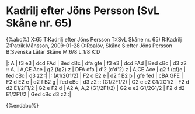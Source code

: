# Kadrilj efter Jöns Persson (SvL Skåne nr. 65)

{%abc%}
X:65
T:Kadrilj efter Jöns Persson
T:(SvL Skåne nr. 65)
R:Kadrilj
Z:Patrik Månsson, 2009-01-28
O:Roalöv, Skåne
S:efter Jöns Persson
B:Svenska Låtar Skåne
M:6/8
L:1/8
K:D

|: A | f3 e3 | dcd FAd | Bed cBc | dfa gfe | f3 e3 |
dcd FAd | Bed cBc | d3 z2 :: A, | A,CE Ace | g2 (fg2) z |
DFA dfa | d'2 (c'd'2) z | A,CE Ace | g2 f (gf)e | fed cBc | d3 z2 :|
|: (A1/2G1/2) | F2 d E2 e | d2 f B2 b | gfe fed | cBA GFE | F2 d E2 e |
d2 f B2 g | fed cBc | d3 z2 :: (G1/2F1/2) | G2 e e2 G1/2G1/2 | F2 d d2 E1/2F1/2 |
G2 e F2 d | A2 A, A,2 (G1/2F1/2) | G2 e e2 G1/2G1/2 | F2 d d2 E1/2F1/2 | Ged cBc d3 z2 :|

{%endabc%}

